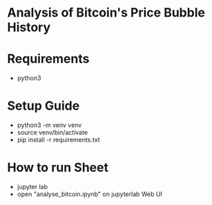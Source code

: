 # Analysis of Bitcoin's Price Bubble History



# Requirements
* python3

# Setup Guide
* python3 -m venv venv
* source venv/bin/activate
* pip install -r requirements.txt

# How to run Sheet
* jupyter lab
* open "analyse_bitcoin.ipynb" on jupyterlab Web UI



